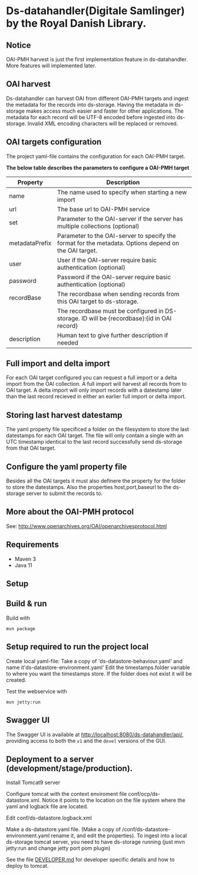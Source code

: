 # Ds-datahandler(Digitale Samlinger) by the Royal Danish Library. 
   
    
## Notice
OAI-PMH harvest is just the first implementation feature in ds-datahandler. More features will implemented later.
    
## OAI harvest 
Ds-datahandler can harvest OAI from different OAI-PMH targets and ingest the metadata for the records into ds-storage. 
Having the metadata in ds-storage makes access much easier and faster for other applications. The metadata for each
record will be UTF-8 encoded before ingested into ds-storage. Invalid XML encoding characters will be replaced or removed.
      
     
## OAI targets configuration
The project yaml-file contains the configuration for each OAI-PMH target.
    
   **The below table describes the parameters to configure a OAI-PMH target**
        
   | Property         | Description                                                                                               |
   | ---------------- | ----------------------------------------------------------------------------------------------------------|
   | name             | The name used to specify when starting a new import                                                       |
   | url              | The base url to OAI-PMH service                                                                           |
   | set              | Parameter to the OAI-server if the server has multiple collections (optional)                             |
   | metadataPrefix   | Parameter to the OAI-server to specify the format for the metadata. Options depend on the OAI target.     |
   | user             | User if the OAI-server require basic authentication (optional)                                            |
   | password         | Password if the OAI-server require basic authentication (optional)                                        |    
   | recordBase       | The recordbase when sending records from this OAI target to ds-storage.                                   |  
   |                  | The recordbase must be configured in DS-storage. ID will be {recordbase}:{id in OAI record}               |
   | description      | Human text to give further description if needed                                                          |
    
  
## Full import and delta import
For each OAI target configured you can request a full import or a delta import from the OAI collection. A full import will
harvest all records from to OAI target. A delta import will only import records with a datestamp later than the last record
recieved in either an earlier full import or delta import. 
             
## Storing last harvest datestamp 
The yaml property file specificed a folder on the filesystem to store the last datestamps for each OAI target.
The file will only contain a single with an UTC timestamp identical to the last record successfully send ds-storage from
that OAI target. 
   
## Configure the yaml property file
Besides all the OAI targets it must also definere the property for the folder to store the datestamps. Also the
properties host,port,baseurl to the ds-storage server to submit the records to.
      
## More about the OAI-PMH protocol
See: http://www.openarchives.org/OAI/openarchivesprotocol.html
    

## Requirements

* Maven 3                                  
* Java 11

## Setup


## Build & run

Build with
``` 
mvn package
```

## Setup required to run the project local 
Create local yaml-file: Take a copy of 'ds-datastore-behaviour.yaml'  and name it'ds-datastore-environment.yaml'
Edit the  timestamps.folder variable to where you want the timestamps store. If the folder does not exist it will be created. 
 

Test the webservice with
```
mvn jetty:run
```
## Swagger UI
The Swagger UI is available at <http://localhost:8080/ds-datahandler/api/>, providing access to both the `v1` and the  `devel` versions of the GUI. 


## Deployment to a server (development/stage/production).
Install Tomcat9 server 

Configure tomcat with the context enviroment file conf/ocp/ds-datastore.xml. Notice it points to the location on the file system where the yaml and logback file are located.

Edit  conf/ds-datastore.logback.xml

Make a ds-datastore.yaml file. (Make a copy of /conf/ds-datastore-environment.yaml rename it, and edit the properties). 
To ingest into a local ds-storage tomcat server, you need to have ds-storage  running (just mvn jetty:run and change jetty port pom plugin)

See the file [DEVELOPER.md](DEVELOPER.md) for developer specific details and how to deploy to tomcat.
